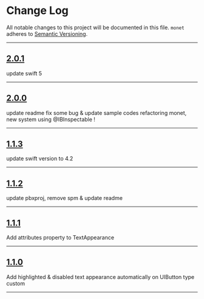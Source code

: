 # Change Log

All notable changes to this project will be documented in this file.
`monet` adheres to [Semantic Versioning](http://semver.org/).

---

## [2.0.1](https://github.com/Digipolitan/monet/releases/tag/v2.0.1)

update swift 5

---

## [2.0.0](https://github.com/Digipolitan/monet/releases/tag/v2.0.0)

update readme
fix some bug & update sample codes
refactoring monet, new system using @IBInspectable !

---

## [1.1.3](https://github.com/Digipolitan/monet/releases/tag/v1.1.3)

update swift version to 4.2

---

## [1.1.2](https://github.com/Digipolitan/monet/releases/tag/v1.1.2)

update pbxproj, remove spm & update readme

---

## [1.1.1](https://github.com/Digipolitan/monet/releases/tag/v1.1.1)

Add attributes property to TextAppearance

---

## [1.1.0](https://github.com/Digipolitan/monet/releases/tag/v1.1.0)

Add highlighted & disabled text appearance automatically on UIButton type custom

---
